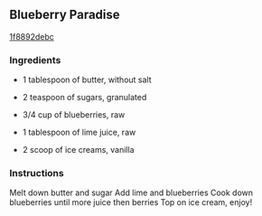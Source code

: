 ## Blueberry Paradise

[1f8892debc](https://cookpad.com/us/recipes/365492-blueberry-paradise)

### Ingredients

 - 1 tablespoon of butter, without salt

 - 2 teaspoon of sugars, granulated

 - 3/4 cup of blueberries, raw

 - 1 tablespoon of lime juice, raw

 - 2 scoop of ice creams, vanilla

### Instructions

Melt down butter and sugar Add lime and blueberries Cook down blueberries until more juice then berries Top on ice cream, enjoy!